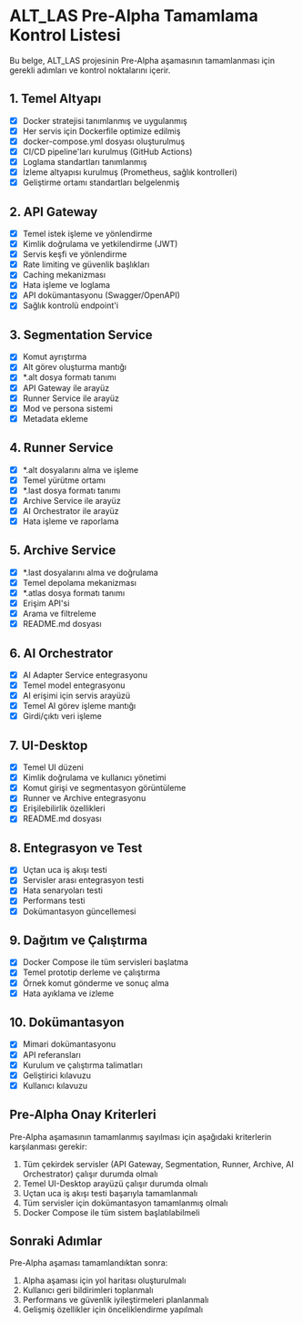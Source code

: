 # ALT_LAS Pre-Alpha Tamamlama Kontrol Listesi

Bu belge, ALT_LAS projesinin Pre-Alpha aşamasının tamamlanması için gerekli adımları ve kontrol noktalarını içerir.

## 1. Temel Altyapı

- [x] Docker stratejisi tanımlanmış ve uygulanmış
- [x] Her servis için Dockerfile optimize edilmiş
- [x] docker-compose.yml dosyası oluşturulmuş
- [x] CI/CD pipeline'ları kurulmuş (GitHub Actions)
- [x] Loglama standartları tanımlanmış
- [x] İzleme altyapısı kurulmuş (Prometheus, sağlık kontrolleri)
- [x] Geliştirme ortamı standartları belgelenmiş

## 2. API Gateway

- [x] Temel istek işleme ve yönlendirme
- [x] Kimlik doğrulama ve yetkilendirme (JWT)
- [x] Servis keşfi ve yönlendirme
- [x] Rate limiting ve güvenlik başlıkları
- [x] Caching mekanizması
- [x] Hata işleme ve loglama
- [x] API dokümantasyonu (Swagger/OpenAPI)
- [x] Sağlık kontrolü endpoint'i

## 3. Segmentation Service

- [x] Komut ayrıştırma
- [x] Alt görev oluşturma mantığı
- [x] *.alt dosya formatı tanımı
- [x] API Gateway ile arayüz
- [x] Runner Service ile arayüz
- [x] Mod ve persona sistemi
- [x] Metadata ekleme

## 4. Runner Service

- [x] *.alt dosyalarını alma ve işleme
- [x] Temel yürütme ortamı
- [x] *.last dosya formatı tanımı
- [x] Archive Service ile arayüz
- [x] AI Orchestrator ile arayüz
- [x] Hata işleme ve raporlama

## 5. Archive Service

- [x] *.last dosyalarını alma ve doğrulama
- [x] Temel depolama mekanizması
- [x] *.atlas dosya formatı tanımı
- [x] Erişim API'si
- [x] Arama ve filtreleme
- [x] README.md dosyası

## 6. AI Orchestrator

- [x] AI Adapter Service entegrasyonu
- [x] Temel model entegrasyonu
- [x] AI erişimi için servis arayüzü
- [x] Temel AI görev işleme mantığı
- [x] Girdi/çıktı veri işleme

## 7. UI-Desktop

- [x] Temel UI düzeni
- [x] Kimlik doğrulama ve kullanıcı yönetimi
- [x] Komut girişi ve segmentasyon görüntüleme
- [x] Runner ve Archive entegrasyonu
- [x] Erişilebilirlik özellikleri
- [x] README.md dosyası

## 8. Entegrasyon ve Test

- [x] Uçtan uca iş akışı testi
- [x] Servisler arası entegrasyon testi
- [x] Hata senaryoları testi
- [x] Performans testi
- [x] Dokümantasyon güncellemesi

## 9. Dağıtım ve Çalıştırma

- [x] Docker Compose ile tüm servisleri başlatma
- [x] Temel prototip derleme ve çalıştırma
- [x] Örnek komut gönderme ve sonuç alma
- [x] Hata ayıklama ve izleme

## 10. Dokümantasyon

- [x] Mimari dokümantasyonu
- [x] API referansları
- [x] Kurulum ve çalıştırma talimatları
- [x] Geliştirici kılavuzu
- [x] Kullanıcı kılavuzu

## Pre-Alpha Onay Kriterleri

Pre-Alpha aşamasının tamamlanmış sayılması için aşağıdaki kriterlerin karşılanması gerekir:

1. Tüm çekirdek servisler (API Gateway, Segmentation, Runner, Archive, AI Orchestrator) çalışır durumda olmalı
2. Temel UI-Desktop arayüzü çalışır durumda olmalı
3. Uçtan uca iş akışı testi başarıyla tamamlanmalı
4. Tüm servisler için dokümantasyon tamamlanmış olmalı
5. Docker Compose ile tüm sistem başlatılabilmeli

## Sonraki Adımlar

Pre-Alpha aşaması tamamlandıktan sonra:

1. Alpha aşaması için yol haritası oluşturulmalı
2. Kullanıcı geri bildirimleri toplanmalı
3. Performans ve güvenlik iyileştirmeleri planlanmalı
4. Gelişmiş özellikler için önceliklendirme yapılmalı
